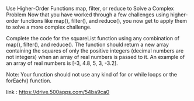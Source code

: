 Use Higher-Order Functions map, filter, or reduce to Solve a Complex Problem
Now that you have worked through a few challenges using higher-order functions like map(), filter(), and reduce(), you now get to apply them to solve a more complex challenge.

Complete the code for the squareList function using any combination of map(), filter(), and reduce(). The function should return a new array containing the squares of only the positive integers (decimal numbers are not integers) when an array of real numbers is passed to it. An example of an array of real numbers is [-3, 4.8, 5, 3, -3.2].

Note: Your function should not use any kind of for or while loops or the forEach() function.



link : https://drive.500apps.com/54ba9ca0